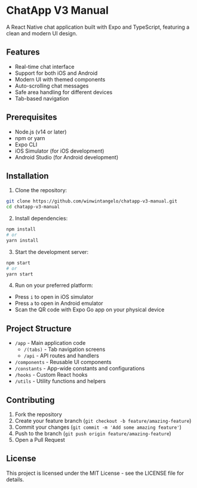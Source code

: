 # ChatApp V3 Manual

A React Native chat application built with Expo and TypeScript, featuring a clean and modern UI design.

## Features

- Real-time chat interface
- Support for both iOS and Android
- Modern UI with themed components
- Auto-scrolling chat messages
- Safe area handling for different devices
- Tab-based navigation

## Prerequisites

- Node.js (v14 or later)
- npm or yarn
- Expo CLI
- iOS Simulator (for iOS development)
- Android Studio (for Android development)

## Installation

1. Clone the repository:
```bash
git clone https://github.com/winwintangelo/chatapp-v3-manual.git
cd chatapp-v3-manual
```

2. Install dependencies:
```bash
npm install
# or
yarn install
```

3. Start the development server:
```bash
npm start
# or
yarn start
```

4. Run on your preferred platform:
- Press `i` to open in iOS simulator
- Press `a` to open in Android emulator
- Scan the QR code with Expo Go app on your physical device

## Project Structure

- `/app` - Main application code
  - `/(tabs)` - Tab navigation screens
  - `/api` - API routes and handlers
- `/components` - Reusable UI components
- `/constants` - App-wide constants and configurations
- `/hooks` - Custom React hooks
- `/utils` - Utility functions and helpers

## Contributing

1. Fork the repository
2. Create your feature branch (`git checkout -b feature/amazing-feature`)
3. Commit your changes (`git commit -m 'Add some amazing feature'`)
4. Push to the branch (`git push origin feature/amazing-feature`)
5. Open a Pull Request

## License

This project is licensed under the MIT License - see the LICENSE file for details.
